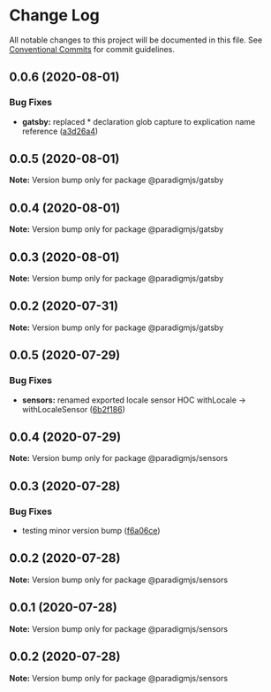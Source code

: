 # Change Log

All notable changes to this project will be documented in this file.
See [Conventional Commits](https://conventionalcommits.org) for commit guidelines.

## 0.0.6 (2020-08-01)


### Bug Fixes

* **gatsby:** replaced * declaration glob capture to explication name reference ([a3d26a4](https://github.com/lunaris-studios/paradigm/commit/a3d26a4aab9c0eaa4763d92271dbfd99e210604f))





## 0.0.5 (2020-08-01)

**Note:** Version bump only for package @paradigmjs/gatsby





## 0.0.4 (2020-08-01)

**Note:** Version bump only for package @paradigmjs/gatsby





## 0.0.3 (2020-08-01)

**Note:** Version bump only for package @paradigmjs/gatsby





## 0.0.2 (2020-07-31)

**Note:** Version bump only for package @paradigmjs/gatsby





## 0.0.5 (2020-07-29)


### Bug Fixes

* **sensors:** renamed exported locale sensor HOC withLocale -> withLocaleSensor ([6b2f186](https://github.com/lunaris-studios/paradigm/commit/6b2f186b6bed6938204ef8ea1c54592b486ff141))





## 0.0.4 (2020-07-29)

**Note:** Version bump only for package @paradigmjs/sensors





## 0.0.3 (2020-07-28)


### Bug Fixes

* testing minor version bump ([f6a06ce](https://github.com/lunaris-studios/paradigm/commit/f6a06cead3ddfc86cd3465e15646f0b667294d27))





## 0.0.2 (2020-07-28)

**Note:** Version bump only for package @paradigmjs/sensors





## 0.0.1 (2020-07-28)

**Note:** Version bump only for package @paradigmjs/sensors





## 0.0.2 (2020-07-28)

**Note:** Version bump only for package @paradigmjs/sensors

